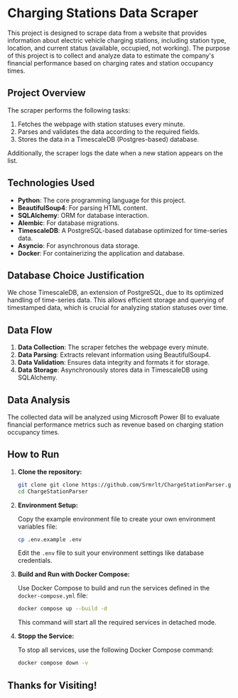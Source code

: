 # Charging Stations Data Scraper

This project is designed to scrape data from a website that provides information about electric vehicle charging stations, including station type, location, and current status (available, occupied, not working). The purpose of this project is to collect and analyze data to estimate the company's financial performance based on charging rates and station occupancy times.


## Project Overview

The scraper performs the following tasks:
1. Fetches the webpage with station statuses every minute.
2. Parses and validates the data according to the required fields.
3. Stores the data in a TimescaleDB (Postgres-based) database.

Additionally, the scraper logs the date when a new station appears on the list.

## Technologies Used

- **Python**: The core programming language for this project.
- **BeautifulSoup4**: For parsing HTML content.
- **SQLAlchemy**: ORM for database interaction.
- **Alembic**: For database migrations.
- **TimescaleDB**: A PostgreSQL-based database optimized for time-series data.
- **Asyncio**: For asynchronous data storage.
- **Docker**: For containerizing the application and database.

## Database Choice Justification

We chose TimescaleDB, an extension of PostgreSQL, due to its optimized handling of time-series data. This allows efficient storage and querying of timestamped data, which is crucial for analyzing station statuses over time.

## Data Flow

1. **Data Collection**: The scraper fetches the webpage every minute.
2. **Data Parsing**: Extracts relevant information using BeautifulSoup4.
3. **Data Validation**: Ensures data integrity and formats it for storage.
4. **Data Storage**: Asynchronously stores data in TimescaleDB using SQLAlchemy.

## Data Analysis

The collected data will be analyzed using Microsoft Power BI to evaluate financial performance metrics such as revenue based on charging station occupancy times.

## How to Run

1. **Clone the repository:**

    ```bash
    git clone git clone https://github.com/Srmrlt/ChargeStationParser.git
    cd ChargeStationParser
    ```

2. **Environment Setup:**

    Copy the example environment file to create your own environment variables file:

    ```bash
    cp .env.example .env
    ```

    Edit the `.env` file to suit your environment settings like database credentials.

3. **Build and Run with Docker Compose:**

    Use Docker Compose to build and run the services defined in the `docker-compose.yml` file:

    ```bash
    docker compose up --build -d
    ```

    This command will start all the required services in detached mode.
4. **Stopp the Service:**

   To stop all services, use the following Docker Compose command:

    ```bash
    docker compose down -v
    ```

## Thanks for Visiting!
